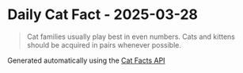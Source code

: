 # Daily Cat Fact - 2025-03-28

> Cat families usually play best in even numbers. Cats and kittens should be acquired in pairs whenever possible.

Generated automatically using the [Cat Facts API](https://catfact.ninja)
